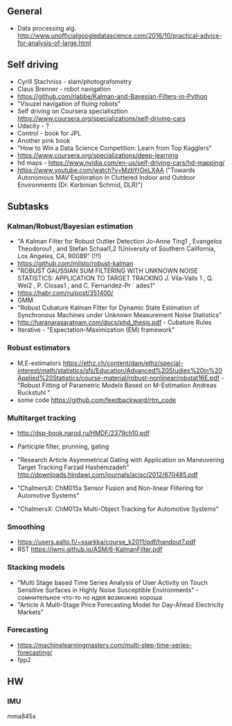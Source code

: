 ## General
- Data processing alg. http://www.unofficialgoogledatascience.com/2016/10/practical-advice-for-analysis-of-large.html

## Self driving
- Cyrill Stachniss - slam/photografometry
- Claus Brenner - robot navigation
- https://github.com/rlabbe/Kalman-and-Bayesian-Filters-in-Python
- "Visuzel navigation of fluing robots"
- Self driving on Coursera specialisztion
https://www.coursera.org/specializations/self-driving-cars
- Udacity - ?
- Control - book for JPL
- Another pink book
- "How to Win a Data Science Competition: Learn from Top Kagglers"
- https://www.coursera.org/specializations/deep-learning
- hd maps - https://www.nvidia.com/en-us/self-driving-cars/hd-mapping/
- https://www.youtube.com/watch?v=MzbYrOeLXAA ("Towards Autonomous MAV Exploration in Cluttered Indoor and Outdoor Environments (Dr. Korbinian Schmid, DLR)")

## Subtasks
### Kalman/Robust/Bayesian estimation
- "A Kalman Filter for Robust Outlier Detection
Jo-Anne Ting1
, Evangelos Theodorou1
, and Stefan Schaal1,2
1University of Southern California, Los Angeles, CA, 90089" (!!!)
- https://github.com/milsto/robust-kalman
- "ROBUST GAUSSIAN SUM FILTERING WITH UNKNOWN NOISE STATISTICS:
APPLICATION TO TARGET TRACKING
J. Vila-Valls 
1
, Q. Wei2
, P. Closas1
, and C. Fernandez-Pr ´ ades1"
- https://habr.com/ru/post/351400/
- GMM
- "Robust Cubature Kalman Filter for Dynamic State
Estimation of Synchronous Machines under
Unknown Measurement Noise Statistics"
- http://haranarasaratnam.com/docs/phd_thesis.pdf -  Cubature Rules
- Iterative - "Expectation-Maximization (EM)
framework"

### Robust estimators
- M,E-estimators https://ethz.ch/content/dam/ethz/special-interest/math/statistics/sfs/Education/Advanced%20Studies%20in%20Applied%20Statistics/course-material/robust-nonlinear/robstat16E.pdf - "Robust Fitting of Parametric Models
Based on M-Estimation
Andreas Ruckstuhl "
- some code https://github.com/feedbackward/rtm_code

### Multitarget tracking
- http://dsp-book.narod.ru/HMDF/2379ch10.pdf
- Participle filter, prunning, gating
- "Research Article
Asymmetrical Gating with Application on
Maneuvering Target Tracking
Farzad Hashemzadeh" http://downloads.hindawi.com/journals/acisc/2012/670485.pdf

- "ChalmersX: ChM015x
Sensor Fusion and Non-linear Filtering for Automotive Systems"
- "ChalmersX: ChM013x
Multi-Object Tracking for Automotive Systems"

### Smoothing
- https://users.aalto.fi/~ssarkka/course_k2011/pdf/handout7.pdf
- RST https://jwmi.github.io/ASM/6-KalmanFilter.pdf


### Stacking models
- "Multi Stage based Time Series Analysis of User Activity
on Touch Sensitive Surfaces in Highly Noise Susceptible
Environments" - сомнительное что-то но идея возможно хороша
- "Article
A Multi-Stage Price Forecasting Model for Day-Ahead Electricity Markets"

### Forecasting
- https://machinelearningmastery.com/multi-step-time-series-forecasting/
- fpp2

## HW
### IMU
mma845x

